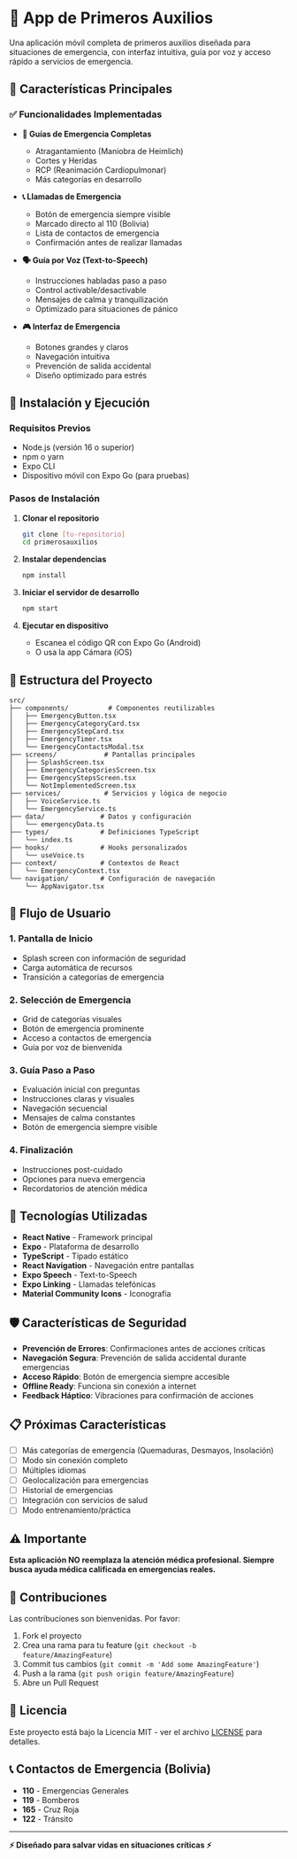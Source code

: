 # 🚨 App de Primeros Auxilios

Una aplicación móvil completa de primeros auxilios diseñada para situaciones de emergencia, con interfaz intuitiva, guía por voz y acceso rápido a servicios de emergencia.

## 🎯 Características Principales

### ✅ Funcionalidades Implementadas

- **🏥 Guías de Emergencia Completas**
  - Atragantamiento (Maniobra de Heimlich)
  - Cortes y Heridas
  - RCP (Reanimación Cardiopulmonar)
  - Más categorías en desarrollo

- **📞 Llamadas de Emergencia**
  - Botón de emergencia siempre visible
  - Marcado directo al 110 (Bolivia)
  - Lista de contactos de emergencia
  - Confirmación antes de realizar llamadas

- **🗣️ Guía por Voz (Text-to-Speech)**
  - Instrucciones habladas paso a paso
  - Control activable/desactivable
  - Mensajes de calma y tranquilización
  - Optimizado para situaciones de pánico

- **🎮 Interfaz de Emergencia**
  - Botones grandes y claros
  - Navegación intuitiva
  - Prevención de salida accidental
  - Diseño optimizado para estrés

## 🚀 Instalación y Ejecución

### Requisitos Previos
- Node.js (versión 16 o superior)
- npm o yarn
- Expo CLI
- Dispositivo móvil con Expo Go (para pruebas)

### Pasos de Instalación

1. **Clonar el repositorio**
   ```bash
   git clone [tu-repositorio]
   cd primerosauxilios
   ```

2. **Instalar dependencias**
   ```bash
   npm install
   ```

3. **Iniciar el servidor de desarrollo**
   ```bash
   npm start
   ```

4. **Ejecutar en dispositivo**
   - Escanea el código QR con Expo Go (Android)
   - O usa la app Cámara (iOS)

## 📱 Estructura del Proyecto

```
src/
├── components/          # Componentes reutilizables
│   ├── EmergencyButton.tsx
│   ├── EmergencyCategoryCard.tsx
│   ├── EmergencyStepCard.tsx
│   ├── EmergencyTimer.tsx
│   └── EmergencyContactsModal.tsx
├── screens/            # Pantallas principales
│   ├── SplashScreen.tsx
│   ├── EmergencyCategoriesScreen.tsx
│   ├── EmergencyStepsScreen.tsx
│   └── NotImplementedScreen.tsx
├── services/           # Servicios y lógica de negocio
│   ├── VoiceService.ts
│   └── EmergencyService.ts
├── data/              # Datos y configuración
│   └── emergencyData.ts
├── types/             # Definiciones TypeScript
│   └── index.ts
├── hooks/             # Hooks personalizados
│   └── useVoice.ts
├── context/           # Contextos de React
│   └── EmergencyContext.tsx
└── navigation/        # Configuración de navegación
    └── AppNavigator.tsx
```

## 🎨 Flujo de Usuario

### 1. Pantalla de Inicio
- Splash screen con información de seguridad
- Carga automática de recursos
- Transición a categorías de emergencia

### 2. Selección de Emergencia
- Grid de categorías visuales
- Botón de emergencia prominente
- Acceso a contactos de emergencia
- Guía por voz de bienvenida

### 3. Guía Paso a Paso
- Evaluación inicial con preguntas
- Instrucciones claras y visuales
- Navegación secuencial
- Mensajes de calma constantes
- Botón de emergencia siempre visible

### 4. Finalización
- Instrucciones post-cuidado
- Opciones para nueva emergencia
- Recordatorios de atención médica

## 🔧 Tecnologías Utilizadas

- **React Native** - Framework principal
- **Expo** - Plataforma de desarrollo
- **TypeScript** - Tipado estático
- **React Navigation** - Navegación entre pantallas
- **Expo Speech** - Text-to-Speech
- **Expo Linking** - Llamadas telefónicas
- **Material Community Icons** - Iconografía

## 🛡️ Características de Seguridad

- **Prevención de Errores**: Confirmaciones antes de acciones críticas
- **Navegación Segura**: Prevención de salida accidental durante emergencias
- **Acceso Rápido**: Botón de emergencia siempre accesible
- **Offline Ready**: Funciona sin conexión a internet
- **Feedback Háptico**: Vibraciones para confirmación de acciones

## 📋 Próximas Características

- [ ] Más categorías de emergencia (Quemaduras, Desmayos, Insolación)
- [ ] Modo sin conexión completo
- [ ] Múltiples idiomas
- [ ] Geolocalización para emergencias
- [ ] Historial de emergencias
- [ ] Integración con servicios de salud
- [ ] Modo entrenamiento/práctica

## ⚠️ Importante

**Esta aplicación NO reemplaza la atención médica profesional. Siempre busca ayuda médica calificada en emergencias reales.**

## 🤝 Contribuciones

Las contribuciones son bienvenidas. Por favor:

1. Fork el proyecto
2. Crea una rama para tu feature (`git checkout -b feature/AmazingFeature`)
3. Commit tus cambios (`git commit -m 'Add some AmazingFeature'`)
4. Push a la rama (`git push origin feature/AmazingFeature`)
5. Abre un Pull Request

## 📄 Licencia

Este proyecto está bajo la Licencia MIT - ver el archivo [LICENSE](LICENSE) para detalles.

## 📞 Contactos de Emergencia (Bolivia)

- **110** - Emergencias Generales
- **119** - Bomberos
- **165** - Cruz Roja
- **122** - Tránsito

---

**⚡ Diseñado para salvar vidas en situaciones críticas ⚡**
